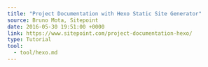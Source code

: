 ```yaml
---
title: "Project Documentation with Hexo Static Site Generator"
source: Bruno Mota, Sitepoint
date: 2016-05-30 19:51:00 +0000
link: https://www.sitepoint.com/project-documentation-hexo/
type: Tutorial
tool:
  - tool/hexo.md
---
```

